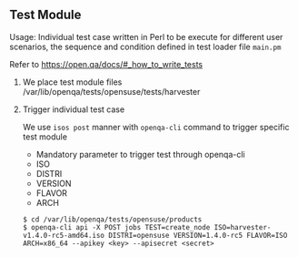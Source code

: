 ## Test Module

Usage: Individual test case written in Perl to be execute for different user scenarios, the sequence and condition defined in test loader file `main.pm`

Refer to https://open.qa/docs/#_how_to_write_tests  

1. We place test module files /var/lib/openqa/tests/opensuse/tests/harvester

2. Trigger individual test case 

    We use `isos post` manner with `openqa-cli` command to trigger specific test module
    * Mandatory parameter to trigger test through openqa-cli
    - ISO
    - DISTRI
    - VERSION
    - FLAVOR
    - ARCH


    ```
    $ cd /var/lib/openqa/tests/opensuse/products
    $ openqa-cli api -X POST jobs TEST=create_node ISO=harvester-v1.4.0-rc5-amd64.iso DISTRI=opensuse VERSION=1.4.0-rc5 FLAVOR=ISO ARCH=x86_64 --apikey <key> --apisecret <secret>
    ```